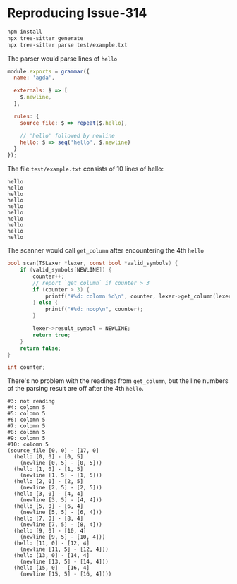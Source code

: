 # Reproducing Issue-314

```bash
npm install
npx tree-sitter generate
npx tree-sitter parse test/example.txt
```

The parser would parse lines of `hello`

```js
module.exports = grammar({
  name: 'agda',

  externals: $ => [
    $.newline,
  ],

  rules: {
    source_file: $ => repeat($.hello),

    // 'hello' followed by newline
    hello: $ => seq('hello', $.newline)
  }
});
```

The file `test/example.txt` consists of 10 lines of hello:

```
hello
hello
hello
hello
hello
hello
hello
hello
hello
hello
```

The scanner would call `get_column` after encountering the 4th `hello`

```c
bool scan(TSLexer *lexer, const bool *valid_symbols) {
    if (valid_symbols[NEWLINE]) {
        counter++;
        // report `get_column` if counter > 3
        if (counter > 3) {
            printf("#%d: colomn %d\n", counter, lexer->get_column(lexer));
        } else {
            printf("#%d: noop\n", counter);
        }

        lexer->result_symbol = NEWLINE;
        return true;
    }
    return false;
}

int counter;
```

There's no problem with the readings from `get_column`, but the line numbers of the parsing result are off after the 4th `hello`.

```
#3: not reading
#4: colomn 5
#5: colomn 5
#6: colomn 5
#7: colomn 5
#8: colomn 5
#9: colomn 5
#10: colomn 5
(source_file [0, 0] - [17, 0]
  (hello [0, 0] - [0, 5]
    (newline [0, 5] - [0, 5]))
  (hello [1, 0] - [1, 5]
    (newline [1, 5] - [1, 5]))
  (hello [2, 0] - [2, 5]
    (newline [2, 5] - [2, 5]))
  (hello [3, 0] - [4, 4]
    (newline [3, 5] - [4, 4]))
  (hello [5, 0] - [6, 4]
    (newline [5, 5] - [6, 4]))
  (hello [7, 0] - [8, 4]
    (newline [7, 5] - [8, 4]))
  (hello [9, 0] - [10, 4]
    (newline [9, 5] - [10, 4]))
  (hello [11, 0] - [12, 4]
    (newline [11, 5] - [12, 4]))
  (hello [13, 0] - [14, 4]
    (newline [13, 5] - [14, 4]))
  (hello [15, 0] - [16, 4]
    (newline [15, 5] - [16, 4])))
```
